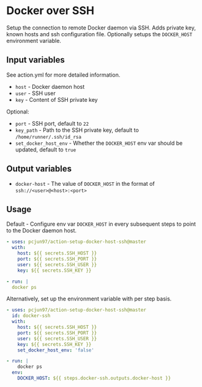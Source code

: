 # Docker over SSH

Setup the connection to remote Docker daemon via SSH.
Adds private key, known hosts and ssh configuration file.
Optionally setups the `DOCKER_HOST` environment variable.

## Input variables

See action.yml for more detailed information.

- `host` - Docker daemon host
- `user` - SSH user
- `key` - Content of SSH private key

Optional:

- `port` - SSH port, default to `22`
- `key_path` - Path to the SSH private key, default to `/home/runner/.ssh/id_rsa`
- `set_docker_host_env` - Whether the `DOCKER_HOST` env var should be updated,
default to `true`

## Output variables

- `docker-host` - The value of `DOCKER_HOST` in the format of
`ssh://<user>@<host>:<port>`

## Usage

Default - Configure env var `DOCKER_HOST` in every subsequent steps
to point to the Docker daemon host.

```yaml
- uses: pcjun97/action-setup-docker-host-ssh@master
  with:
    host: ${{ secrets.SSH_HOST }}
    port: ${{ secrets.SSH_PORT }}
    user: ${{ secrets.SSH_USER }}
    key: ${{ secrets.SSH_KEY }}

- run: |
  docker ps
```

Alternatively, set up the environment variable with per step basis.

```yaml
- uses: pcjun97/action-setup-docker-host-ssh@master
  id: docker-ssh
  with:
    host: ${{ secrets.SSH_HOST }}
    port: ${{ secrets.SSH_PORT }}
    user: ${{ secrets.SSH_USER }}
    key: ${{ secrets.SSH_KEY }}
    set_docker_host_env: 'false'

- run: |
    docker ps
  env:
    DOCKER_HOST: ${{ steps.docker-ssh.outputs.docker-host }}
```
